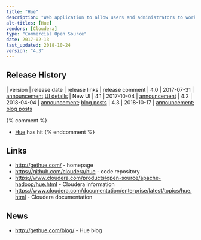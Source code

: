 ```yaml
---
title: "Hue"
description: "Web application to allow users and administrators to work with a Hadoop cluster.  Features include a SQL query tool (with auto-complete, a SQL expression builder,  plotting results as a graph or on a map, and the ability to refine results) over any JDBC compatible database, a Pig query tool (with auto-complete and parameterised queries), a Solr search tool (drag a drop creation of Solr dashboards with grid, timeline, graph, map and filter widgets, a tool for indexing data into Solr and a Solr index browser), a query notebook (Spark, PySpark, Scala, Hive, Impala, Pig and R queries along with visualisation of results as graphs and maps), an Oozie management tool (graphical Oozie workflow, coordinator and bundle editors and an Oozie monitoring and management dashboard), an Apache Sentry configuration tool (for managing permissions to Hive tables and Solr collections), an HDFS and S3 file browser and manager (including the ability to upload and edit data), a YARN job browser (viewing logs and statistics), a Hive Metastore manager (browse, view sample data, create and manage databases and tables), an HBase table manager (browse, view, edit, create and manage tables), a Sqoop2 manager (create, manage and execute Sqoop2 jobs), a ZooKeeper manager (list, view and edit) and a user workspace for saving work done in Hue, organising this in folders and sharing it with other users. Originally released by Cloudera as Cloudera Desktop in October 2009, before being open sourced as Hue in June 2010.  Python/Django based, under active development with a wide range of contributors, and available for all major Hadoop distributions."
alt-titles: [Hue]
vendors: [Cloudera]
type: "Commercial Open Source"
date: 2017-02-13
last_updated: 2018-10-24
version: "4.3"
---
```

## Release History

| version | release date | release links | release comment
| 4.0 | 2017-07-31 | [announcement](http://gethue.com/hue-4-and-its-new-interface-is-out/) [UI details](http://gethue.com/the-hue-4-user-interface-in-detail/) | New UI
| 4.1 | 2017-10-04 | [announcement](http://gethue.com/hue-4-1-is-out/)
| 4.2 | 2018-04-04 | [announcement](http://gethue.com/hue-4-2-and-its-self-service-bi-improvements-are-out/); [blog posts](http://gethue.com/category/hue-4-2/)
| 4.3 | 2018-10-17 | [announcement](http://gethue.com/hue-4-3-and-its-app-building-improvements-are-out/); [blog posts](http://gethue.com/category/hue-4-3/)

{% comment %}
* [Hue](/technologies/hue/) has hit 
{% endcomment %}

## Links

* <http://gethue.com/> - homepage
* <https://github.com/cloudera/hue> - code repository
* <https://www.cloudera.com/products/open-source/apache-hadoop/hue.html> - Cloudera information
* <https://www.cloudera.com/documentation/enterprise/latest/topics/hue.html> - Cloudera documentation

## News

* <http://gethue.com/blog/> - Hue blog